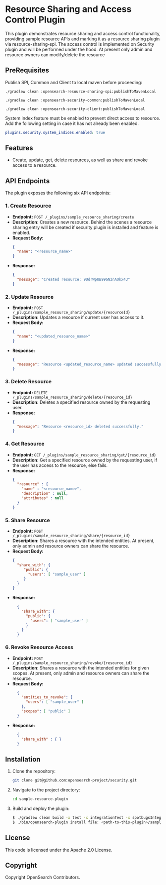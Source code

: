 # Resource Sharing and Access Control Plugin

This plugin demonstrates resource sharing and access control functionality, providing sample resource APIs and marking it as a resource sharing plugin via resource-sharing-spi. The access control is implemented on Security plugin and will be performed under the hood.
At present only admin and resource owners can modify/delete the resource

## PreRequisites

Publish SPI, Common and Client to local maven before proceeding:
```shell
./gradlew clean :opensearch-resource-sharing-spi:publishToMavenLocal

./gradlew clean :opensearch-security-common:publishToMavenLocal

./gradlew clean :opensearch-security-client:publishToMavenLocal
```

System index feature must be enabled to prevent direct access to resource. Add the following setting in case it has not already been enabled.
```yml
plugins.security.system_indices.enabled: true
```

## Features

- Create, update, get, delete resources, as well as share and revoke access to a resource.

## API Endpoints

The plugin exposes the following six API endpoints:

### 1. Create Resource
- **Endpoint:** `POST /_plugins/sample_resource_sharing/create`
- **Description:** Creates a new resource. Behind the scenes a resource sharing entry will be created if security plugin is installed and feature is enabled.
- **Request Body:**
  ```json
  {
    "name": "<resource_name>"
  }
  ```
- **Response:**
  ```json
  {
    "message": "Created resource: 9UdrWpUB99GNznAOkx43"
  }
  ```

### 2. Update Resource
- **Endpoint:** `POST /_plugins/sample_resource_sharing/update/{resourceId}`
- **Description:** Updates a resource if current user has access to it.
- **Request Body:**
  ```json
  {
    "name": "<updated_resource_name>"
  }
  ```
- **Response:**
  ```json
  {
    "message": "Resource <updated_resource_name> updated successfully."
  }
  ```

### 3. Delete Resource
- **Endpoint:** `DELETE /_plugins/sample_resource_sharing/delete/{resource_id}`
- **Description:** Deletes a specified resource owned by the requesting user.
- **Response:**
  ```json
  {
    "message": "Resource <resource_id> deleted successfully."
  }
  ```

### 4. Get Resource
- **Endpoint:** `GET /_plugins/sample_resource_sharing/get/{resource_id}`
- **Description:** Get a specified resource owned by the requesting user, if the user has access to the resource, else fails.
- **Response:**
  ```json
  {
    "resource" : {
      "name" : "<resource_name>",
      "description" : null,
      "attributes" : null
    }
  }
  ```

### 5. Share Resource
- **Endpoint:** `POST /_plugins/sample_resource_sharing/share/{resource_id}`
- **Description:** Shares a resource with the intended entities. At present, only admin and resource owners can share the resource.
- **Request Body:**
  ```json
  {
    "share_with": {
       "public": {
         "users": [ "sample_user" ]
       }
    }
  }
  ```
- **Response:**
  ```json
    {
      "share_with": {
        "public": {
          "users": [ "sample_user" ]
        }
      }
    }
  ```

### 6. Revoke Resource Access
- **Endpoint:** `POST /_plugins/sample_resource_sharing/revoke/{resource_id}`
- **Description:** Shares a resource with the intended entities for given scopes. At present, only admin and resource owners can share the resource.
- **Request Body:**
  ```json
    {
      "entities_to_revoke": {
        "users": [ "sample_user" ]
      },
      "scopes": [ "public" ]
    }
  ```
- **Response:**
  ```json
    {
      "share_with" : { }
    }
  ```

## Installation

1. Clone the repository:
   ```bash
   git clone git@github.com:opensearch-project/security.git
   ```

2. Navigate to the project directory:
   ```bash
   cd sample-resource-plugin
   ```

3. Build and deploy the plugin:
   ```bash
   $ ./gradlew clean build -x test -x integrationTest -x spotbugsIntegrationTest
   $ ./bin/opensearch-plugin install file: <path-to-this-plugin>/sample-resource-plugin/build/distributions/opensearch-sample-resource-plugin-<version-qualifier>.zip
   ```

## License

This code is licensed under the Apache 2.0 License.

## Copyright

Copyright OpenSearch Contributors.
